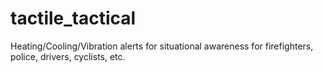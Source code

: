 # tactile_tactical
Heating/Cooling/Vibration alerts for situational awareness for firefighters, police, drivers, cyclists, etc.

